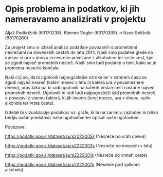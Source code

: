 # Opis problema in podatkov, ki jih nameravamo analizirati v projektu

Aljaž Podkrižnik (63170238), Klemen Vogler (63170305) in Nace Selišnik (63170260)

Za projekt smo si izbrali analizo podatkov povezanih s prometnimi nesrečami na slovenskih cestah do leta 2014. Našli smo podatke glede na mesec in uro v dnevu in nesreče povezane z alkoholom ter vrste cest, kjer se zgodi največ prometnih nesreč. Našli smo tudi podatke o tem, kako se je prometna nesreča končala.

Naši cilji so, da bi ugotovili najpogostejše vzroke ter v katerem času se zgodi največ nesreč (kateri mesec v letu in katera ura v posameznem dnevu), prav tako pa bi radi ugotovili na katerih vrstah cest nastane največ prometnih nesreč. Ugotovili bi radi tudi najpogostejši izid prometnih nesreč, v povezavi z vsemu faktorji, ki jih imamo (torej mesec, ura v dnevu, vpliv alkohola ter vrsta ceste).

Izdelali bi vizualizacije podatkov oz. grafe, ki bi na zanimiv, razločen in lahko berljiv način predstavili naše ugotovitve ter opisali naše ugotovitve.


Povezave:

https://podatki.gov.si/dataset/surs2222005s (Nesreče po urah dneva)

https://podatki.gov.si/dataset/surs2222003s (Nesreče po mesecih v letu)

https://podatki.gov.si/dataset/surs2222001s (Nesreče po vrstah ceste)

https://podatki.gov.si/dataset/surs2222007s (Nesreče pod vplivom alkohola)
